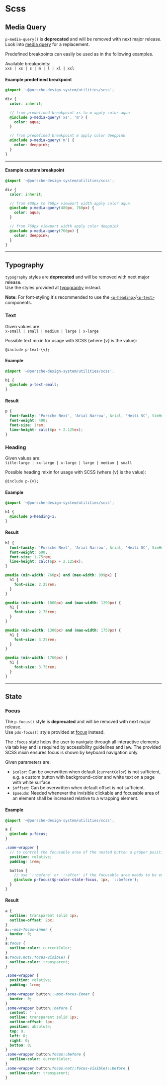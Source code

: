 # Scss

<TableOfContents></TableOfContents>

## Media Query

<p-inline-notification heading="Important note" state="error" dismiss-button="false">
  <code>p-media-query()</code> is <strong>deprecated</strong> and will be removed with next major release.<br>
  Look into <a href="styles/media-query">media query</a> for a replacement.
</p-inline-notification>

Predefined breakpoints can easily be used as in the following examples.

Available breakpoints:  
`xxs | xs | s | m | l | xl | xxl`

#### Example predefined breakpoint

```scss
@import '~@porsche-design-system/utilities/scss';

div {
  color: inherit;

  // from predefined breakpoint xs to m apply color aqua
  @include p-media-query('xs', 'm') {
    color: aqua;
  }

  // from predefined breakpoint m apply color deeppink
  @include p-media-query('m') {
    color: deeppink;
  }
}
```

---

#### Example custom breakpoint

```scss
@import '~@porsche-design-system/utilities/scss';

div {
  color: inherit;

  // from 480px to 760px viewport width apply color aqua
  @include p-media-query(480px, 760px) {
    color: aqua;
  }

  // from 760px viewport width apply color deeppink
  @include p-media-query(760px) {
    color: deeppink;
  }
}
```

---

## Typography

<p-inline-notification heading="Important note" state="error" dismiss-button="false">
  <code>typography</code> styles are <strong>deprecated</strong> and will be removed with next major release.<br>
  Use the styles provided at <a href="styles/typography">typography</a> instead.
</p-inline-notification>

**Note:** For font-styling it's recommended to use the
[`<p-heading>`](components/typography/heading)/[`<p-text>`](components/typography/text) components.

### Text

Given values are:  
`x-small | small | medium | large | x-large`

Possible text mixin for usage with SCSS (where {v} is the value):

```
@include p-text-{v};
```

#### Example

```scss
@import '~@porsche-design-system/utilities/scss';

h1 {
  @include p-text-small;
}
```

#### Result

```css
p {
  font-family: 'Porsche Next', 'Arial Narrow', Arial, 'Heiti SC', SimHei, sans-serif;
  font-weight: 400;
  font-size: 1rem;
  line-height: calc(6px + 2.125ex);
}
```

### Heading

Given values are:  
`title-large | xx-large | x-large | large | medium | small`

Possible heading mixin for usage with SCSS (where {v} is the value):

```
@include p-{v};
```

#### Example

```scss
@import '~@porsche-design-system/utilities/scss';

h1 {
  @include p-heading-1;
}
```

#### Result

```css
h1 {
  font-family: 'Porsche Next', 'Arial Narrow', Arial, 'Heiti SC', SimHei, sans-serif;
  font-weight: 600;
  font-size: 1.75rem;
  line-height: calc(6px + 2.125ex);
}

@media (min-width: 760px) and (max-width: 999px) {
  h1 {
    font-size: 2.25rem;
  }
}

@media (min-width: 1000px) and (max-width: 1299px) {
  h1 {
    font-size: 2.75rem;
  }
}

@media (min-width: 1300px) and (max-width: 1759px) {
  h1 {
    font-size: 3.25rem;
  }
}

@media (min-width: 1760px) {
  h1 {
    font-size: 3.75rem;
  }
}
```

---

## State

### Focus

<p-inline-notification heading="Important note" state="error" dismiss-button="false">
  The <code>p-focus()</code> style is <strong>deprecated</strong> and will be removed with next major release.<br>
  Use <code>pds-focus()</code> style provided at <a href="styles/focus">focus</a> instead.
</p-inline-notification>

The `:focus` state helps the user to navigate through all interactive elements via tab key and is required by
accessibility guidelines and law. The provided SCSS mixin ensures focus is shown by keyboard navigation only.

Given parameters are:

- `$color`: Can be overwritten when default (`currentColor`) is not sufficient, e.g. a custom button with
  background-color and white text on a page with white surface.
- `$offset`: Can be overwritten when default offset is not sufficient.
- `$pseudo`: Needed whenever the invisible clickable and focusable area of an element shall be increased relative to a
  wrapping element.

#### Example

```scss
@import '~@porsche-design-system/utilities/scss';

a {
  @include p-focus;
}

.some-wrapper {
  // to control the focusable area of the nested button a proper position needs to be defined
  position: relative;
  padding: 1rem;

  button {
    // use '::before' or '::after' if the focusable area needs to be enlarged relative to a wrapping element
    @include p-focus($p-color-state-focus, 1px, '::before');
  }
}
```

#### Result

```css
a {
  outline: transparent solid 1px;
  outline-offset: 2px;
}
a::-moz-focus-inner {
  border: 0;
}
a:focus {
  outline-color: currentColor;
}
a:focus:not(:focus-visible) {
  outline-color: transparent;
}

.some-wrapper {
  position: relative;
  padding: 1rem;
}
.some-wrapper button::-moz-focus-inner {
  border: 0;
}
.some-wrapper button::before {
  content: '';
  outline: transparent solid 1px;
  outline-offset: 1px;
  position: absolute;
  top: 0;
  left: 0;
  right: 0;
  bottom: 0;
}
.some-wrapper button:focus::before {
  outline-color: currentColor;
}
.some-wrapper button:focus:not(:focus-visible)::before {
  outline-color: transparent;
}
```
